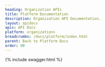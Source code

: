 ```yaml
---
heading: Organization APIs
title: Platform Documentation
description: Organization API Documentation.
layout: apidocs
apis: API Docs
platform: organizations
breadcrumbs: /docs/platform/index.html
parent: Back to Platform Docs
order: 90
---
```


{% include swagger.html %}
